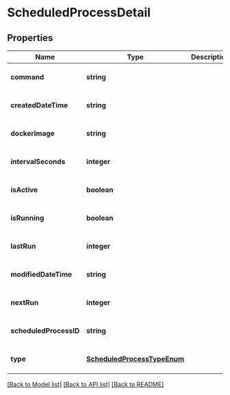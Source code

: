 # ScheduledProcessDetail

## Properties
Name | Type | Description | Notes
------------ | ------------- | ------------- | -------------
**command** | **string** |  | [optional] [default to null]
**createdDateTime** | **string** |  | [optional] [default to null]
**dockerImage** | **string** |  | [optional] [default to null]
**intervalSeconds** | **integer** |  | [optional] [default to null]
**isActive** | **boolean** |  | [optional] [default to null]
**isRunning** | **boolean** |  | [optional] [default to null]
**lastRun** | **integer** |  | [optional] [default to null]
**modifiedDateTime** | **string** |  | [optional] [default to null]
**nextRun** | **integer** |  | [optional] [default to null]
**scheduledProcessID** | **string** |  | [optional] [default to null]
**type** | [**ScheduledProcessTypeEnum**](ScheduledProcessTypeEnum.md) |  | [optional] [default to null]

[[Back to Model list]](../README.md#documentation-for-models) [[Back to API list]](../README.md#documentation-for-api-endpoints) [[Back to README]](../README.md)


